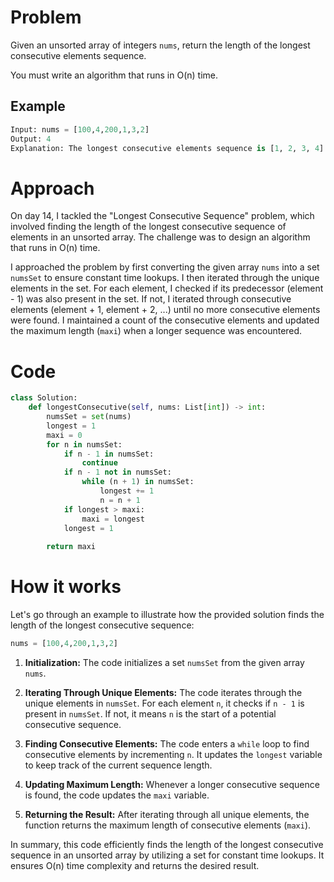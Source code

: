 # Problem

Given an unsorted array of integers `nums`, return the length of the longest consecutive elements sequence.

You must write an algorithm that runs in O(n) time.

## Example

```python
Input: nums = [100,4,200,1,3,2]
Output: 4
Explanation: The longest consecutive elements sequence is [1, 2, 3, 4]. Therefore, its length is 4.
```

# Approach

On day 14, I tackled the "Longest Consecutive Sequence" problem, which involved finding the length of the longest consecutive sequence of elements in an unsorted array. The challenge was to design an algorithm that runs in O(n) time.

I approached the problem by first converting the given array `nums` into a set `numsSet` to ensure constant time lookups. I then iterated through the unique elements in the set. For each element, I checked if its predecessor (element - 1) was also present in the set. If not, I iterated through consecutive elements (element + 1, element + 2, ...) until no more consecutive elements were found. I maintained a count of the consecutive elements and updated the maximum length (`maxi`) when a longer sequence was encountered.

# Code

```python
class Solution:
    def longestConsecutive(self, nums: List[int]) -> int:
        numsSet = set(nums)
        longest = 1
        maxi = 0
        for n in numsSet:
            if n - 1 in numsSet:
                continue
            if n - 1 not in numsSet:
                while (n + 1) in numsSet:
                    longest += 1
                    n = n + 1
            if longest > maxi:
                maxi = longest
            longest = 1
        
        return maxi
```

# How it works

Let's go through an example to illustrate how the provided solution finds the length of the longest consecutive sequence:

```python
nums = [100,4,200,1,3,2]
```

1. **Initialization:**
   The code initializes a set `numsSet` from the given array `nums`.

2. **Iterating Through Unique Elements:**
   The code iterates through the unique elements in `numsSet`. For each element `n`, it checks if `n - 1` is present in `numsSet`. If not, it means `n` is the start of a potential consecutive sequence.

3. **Finding Consecutive Elements:**
   The code enters a `while` loop to find consecutive elements by incrementing `n`. It updates the `longest` variable to keep track of the current sequence length.

4. **Updating Maximum Length:**
   Whenever a longer consecutive sequence is found, the code updates the `maxi` variable.

5. **Returning the Result:**
   After iterating through all unique elements, the function returns the maximum length of consecutive elements (`maxi`).

In summary, this code efficiently finds the length of the longest consecutive sequence in an unsorted array by utilizing a set for constant time lookups. It ensures O(n) time complexity and returns the desired result.